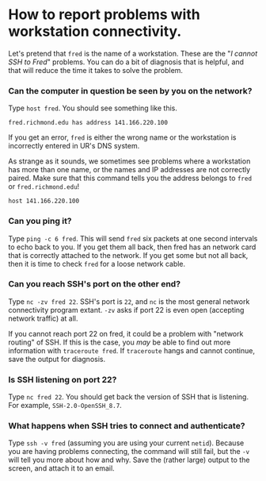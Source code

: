 # How to report problems with workstation connectivity.

Let's pretend that `fred` is the name of a workstation.
These are the "*I cannot SSH to Fred*" problems. You can do a bit of
diagnosis that is helpful, and that will reduce the time it takes to
solve the problem. 


### Can the computer in question be seen by you on the network?

Type `host fred`. You should see something like this.

`fred.richmond.edu has address 141.166.220.100`

If you get an error, `fred` is either the wrong name or the workstation
is incorrectly entered in UR's DNS system.

As strange as it sounds, we sometimes see problems where a workstation
has more than one name, or the names and IP addresses are not 
correctly paired. Make sure that this command tells you the 
address belongs to `fred` or `fred.richmond.edu`!

`host 141.166.220.100`

### Can you ping it?

Type `ping -c 6 fred`. This will send `fred` six packets at one second
intervals to echo back to you. If you get them all back, then fred has
an network card that is correctly attached to the network. If you get
some but not all back, then it is time to check `fred` for a loose
network cable.

### Can you reach SSH's port on the other end?

Type `nc -zv fred 22`. SSH's port is `22`, and `nc` is the most general
network connectivity program extant. `-zv` asks if port 22 is even open
(accepting network traffic) at all.

If you cannot reach port 22 on fred, it could be a problem with "network
routing" of SSH. If this is the case, you *may* be able to find out more
information with `traceroute fred`. If `traceroute` hangs and cannot
continue, save the output for diagnosis.

### Is SSH listening on port 22? 

Type `nc fred 22`. You should get back the version of SSH that is
listening. For example, `SSH-2.0-OpenSSH_8.7`.

### What happens when SSH tries to connect and authenticate?

Type `ssh -v fred` (assuming you are using your current `netid`).
Because you are having problems connecting, the command will still fail,
but the `-v` will tell you more about how and why. Save the (rather large)
output to the screen, and attach it to an email.


